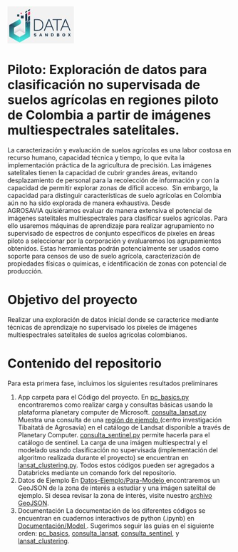  ![DataLOGO](App/logdat.JPG)
 
# Piloto: Exploración de datos para clasificación no supervisada de suelos agrícolas en regiones piloto de Colombia a partir de imágenes multiespectrales satelitales.

La caracterización y evaluación de suelos agrícolas es una labor costosa en recurso humano, capacidad técnica y tiempo, lo que evita la implementación práctica de la agricultura de precisión. Las imágenes satelitales tienen la capacidad de cubrir grandes áreas, evitando desplazamiento de personal para la recolección de información y con la capacidad de permitir explorar zonas de díficil acceso.  Sin embargo, la capacidad para distinguir características de suelo agrícolas en Colombia aún no ha sido explorada de manera exhaustiva. Desde AGROSAVIA quisiéramos evaluar de manera extensiva el potencial de imágenes satelitales multiespectrales para clasificar suelos agrícolas. Para ello usaremos máquinas de aprendizaje para realizar agrupamiento no supervisado de espectros de conjunto específicos de pixeles en áreas piloto a seleccionar por la corporación y evaluaremos los agrupamientos obtenidos. Estas herramientas podrán potencialmente ser usados como soporte para censos de uso de suelo agrícola, caracterización de propiedades físicas o químicas, e identificación de zonas con potencial de producción.


# Objetivo del proyecto

Realizar una exploración de datos inicial donde se caracterice mediante técnicas de aprendizaje no supervisado los pixeles de imágenes multiespectrales satelitales de suelos agrícolas colombianos.


# Contenido del repositorio

Para esta primera fase, incluimos los siguientes resultados preliminares

1. App                   carpeta para el Código del proyecto. En <a href=App/Fuentes-Datos-Entendimiento/pc_basics.py>pc_basics.py</a> encontraremos como realizar carga y consultas básicas usando la plataforma planetary computer de Microsoft. <a href=App/Fuentes-Datos-Entendimiento/consulta_lansat.py>consulta_lansat.py</a> Muestra una consulta de una <a href=Datos-Ejemplo/Para-Modelo/tibaitata.geojson>región de ejemplo </a> (centro investigación Tibaitatá de Agrosavia) en el catálogo de Landsat disponible a través de Planetary Computer. <a href=App/Fuentes-Datos-Entendimiento/consulta_sentinel.py>consulta_sentinel.py</a> permite hacerla para el catálogo de sentinel. La carga de una imágen multiespectral y el modelado usando clasificación no supervisada (implementación del algoritmo realizada durante el proyecto) se encuentran en <a href=App/Modelado/lansat_clustering.py> lansat_clustering.py</a>. Todos estos códigos pueden ser agregados a Databricks mediante un comando fork del repositorio.
3. Datos de Ejemplo      En <a href=Datos-Ejemplo/Para-Modelo> Datos-Ejemplo/Para-Modelo </a> encontraremos un GeoJSON de la zona de interés a estudiar y una imágen satelital de ejemplo. Si desea revisar la zona de interés, visite nuestro <a href=Datos-Ejemplo/Para-Modelo/tibaitata.geojson>archivo GeoJSON</a>.
4. Documentación         La documentación de los diferentes códigos se encuentran en cuadernos interactivos de python (.ipynb) en <a href=Documentacion/Model> Documentación/Model </a>. Sugerimos seguir las guías en el siguiente orden: <a href=Documentacion/Model/pc_basics.ipynb>pc_basics</a>, <a href=Documentacion/Model/consulta_lansat.ipynb>consulta_lansat</a>, <a href=Documentacion/Model/consulta_sentinel.ipynb>consulta_sentinel</a>, y <a href=Documentacion/Model/lansat_clustering.ipynb>lansat_clustering</a>.






